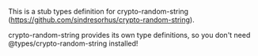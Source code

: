 This is a stub types definition for crypto-random-string (https://github.com/sindresorhus/crypto-random-string).

crypto-random-string provides its own type definitions, so you don't need @types/crypto-random-string installed!